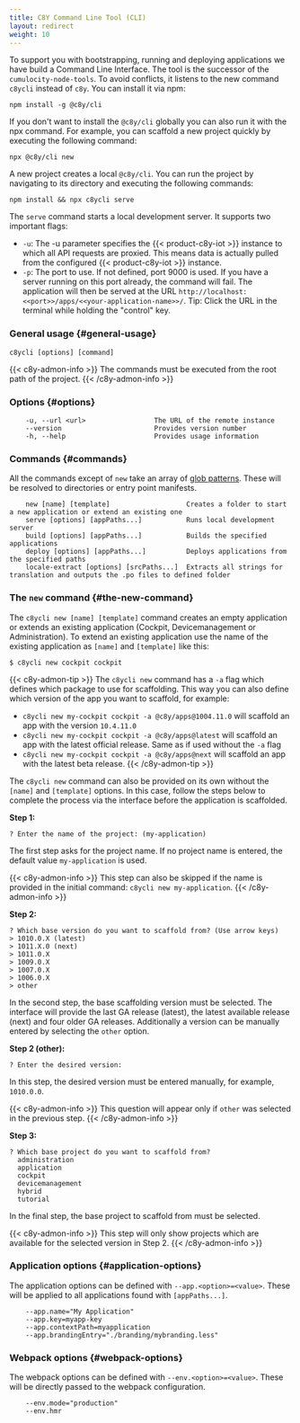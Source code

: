 ```yaml
---
title: C8Y Command Line Tool (CLI)
layout: redirect
weight: 10
---
```


To support you with bootstrapping, running and deploying applications we have build a Command Line Interface. The tool is the successor of the `cumulocity-node-tools`. To avoid conflicts, it listens to the new command `c8ycli` instead of `c8y`. You can install it via npm:

```
npm install -g @c8y/cli
```

If you don't want to install the `@c8y/cli` globally you can also run it with the npx command. For example, you can scaffold a new project quickly by executing the following command:

```
npx @c8y/cli new
```

A new project creates a local `@c8y/cli`. You can run the project by navigating to its directory and executing the following commands:

```
npm install && npx c8ycli serve
```

The `serve` command starts a local development server. It supports two important flags:

- `-u`: The -u parameter specifies the {{< product-c8y-iot >}} instance to which all API requests are proxied. This means data is actually pulled from the configured {{< product-c8y-iot >}} instance.
- `-p`: The port to use. If not defined, port 9000 is used. If you have a server running on this port already, the command will fail. The application will then be served at the URL `http://localhost:<<port>>/apps/<<your-application-name>>/`. Tip: Click the URL in the terminal while holding the "control" key.

### General usage {#general-usage}

```
c8ycli [options] [command]
```

{{< c8y-admon-info >}}
The commands must be executed from the root path of the project.
{{< /c8y-admon-info >}}

### Options {#options}

```
    -u, --url <url>                 The URL of the remote instance
    --version                       Provides version number
    -h, --help                      Provides usage information
```

### Commands {#commands}

All the commands except of `new` take an array of [glob patterns](<https://en.wikipedia.org/wiki/Glob_(programming)>). These will be resolved to directories or entry point manifests.

```
    new [name] [template]                   Creates a folder to start a new application or extend an existing one
    serve [options] [appPaths...]           Runs local development server
    build [options] [appPaths...]           Builds the specified applications
    deploy [options] [appPaths...]          Deploys applications from the specified paths
    locale-extract [options] [srcPaths...]  Extracts all strings for translation and outputs the .po files to defined folder
```

### The `new` command {#the-new-command}

The `c8ycli new [name] [template]` command creates an empty application or extends an existing application (Cockpit, Devicemanagement or Administration). To extend an existing application use the name of the existing application as `[name]` and `[template]` like this:

```
$ c8ycli new cockpit cockpit
```

{{< c8y-admon-tip >}}
The `c8ycli new` command has a `-a` flag which defines which package to use for scaffolding. This way you can also define which version of the app you want to scaffold, for example:

- `c8ycli new my-cockpit cockpit -a @c8y/apps@1004.11.0` will scaffold an app with the version `10.4.11.0`
- `c8ycli new my-cockpit cockpit -a @c8y/apps@latest` will scaffold an app with the latest official release. Same as if used without the `-a` flag
- `c8ycli new my-cockpit cockpit -a @c8y/apps@next` will scaffold an app with the latest beta release.
  {{< /c8y-admon-tip >}}

The `c8ycli new` command can also be provided on its own without the `[name]` and `[template]` options. In this case, follow the steps below to complete the process via the interface before the application is scaffolded.

**Step 1:**

```
? Enter the name of the project: (my-application)
```

The first step asks for the project name. If no project name is entered, the default value `my-application` is used.

{{< c8y-admon-info >}}
This step can also be skipped if the name is provided in the initial command: `c8ycli new my-application`.
{{< /c8y-admon-info >}}

**Step 2:**

```
? Which base version do you want to scaffold from? (Use arrow keys)
> 1010.0.X (latest)
> 1011.X.0 (next)
> 1011.0.X
> 1009.0.X
> 1007.0.X
> 1006.0.X
> other
```

In the second step, the base scaffolding version must be selected. The interface will provide the last GA release (latest), the latest available release (next) and four older GA releases. Additionally a version can be manually entered by selecting the `other` option.

**Step 2 (other):**

```
? Enter the desired version:
```

In this step, the desired version must be entered manually, for example, `1010.0.0`.

{{< c8y-admon-info >}}
This question will appear only if `other` was selected in the previous step.
{{< /c8y-admon-info >}}

**Step 3:**

```
? Which base project do you want to scaffold from?
  administration
  application
  cockpit
  devicemanagement
  hybrid
  tutorial
```

In the final step, the base project to scaffold from must be selected.

{{< c8y-admon-info >}}
This step will only show projects which are available for the selected version in Step 2.
{{< /c8y-admon-info >}}

### Application options {#application-options}

The application options can be defined with `--app.<option>=<value>`. These will be applied to all applications found with `[appPaths...]`.

```
    --app.name="My Application"
    --app.key=myapp-key
    --app.contextPath=myapplication
    --app.brandingEntry="./branding/mybranding.less"
```

### Webpack options {#webpack-options}

The webpack options can be defined with `--env.<option>=<value>`. These will be directly passed to the webpack configuration.

```
    --env.mode="production"
    --env.hmr
```
